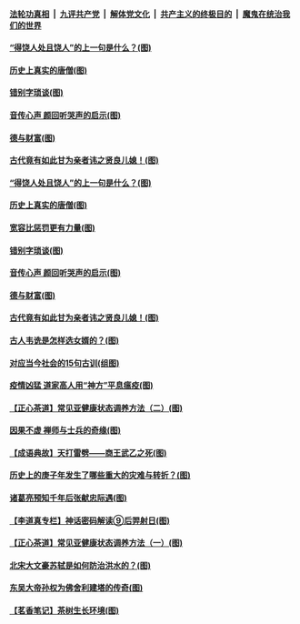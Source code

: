 

####  [法轮功真相](../../../../basic/blob/master/README.md?t=07030202) &nbsp;|&nbsp; [九评共产党](../../../../9ping.md/blob/master/README.md?t=07030202) &nbsp;|&nbsp; [解体党文化](../../../../jtdwh.md/blob/master/README.md?t=07030202)  &nbsp;|&nbsp; [共产主义的终极目的](../../../../gczydzjmd.md/blob/master/README.md?t=07030202) &nbsp;|&nbsp; [魔鬼在统治我们的世界](../../../../mgztzwmdsj.md/blob/master/README.md?t=07030202) 

#### [“得饶人处且饶人”的上一句是什么？(图)](../pages/p7/938333.md?t=07030202) 

#### [历史上真实的唐僧(图)](../pages/p7/938101.md?t=07030202) 

#### [错别字琐谈(图)](../pages/p7/938316.md?t=07030202) 

#### [音传心声 颜回听哭声的启示(图)](../pages/p7/938099.md?t=07030202) 

#### [德与财富(图)](../pages/p7/938218.md?t=07030202) 

#### [古代竟有如此甘为亲者讳之贤良儿媳！(图)](../pages/p7/938117.md?t=07030202) 

#### [“得饶人处且饶人”的上一句是什么？(图)](../pages/p7/938333.md?t=07030202) 

#### [历史上真实的唐僧(图)](../pages/p7/938101.md?t=07030202) 

#### [宽容比惩罚更有力量(图)](../pages/p7/938280.md?t=07030202) 

#### [错别字琐谈(图)](../pages/p7/938316.md?t=07030202) 

#### [音传心声 颜回听哭声的启示(图)](../pages/p7/938099.md?t=07030202) 

#### [德与财富(图)](../pages/p7/938218.md?t=07030202) 

#### [古代竟有如此甘为亲者讳之贤良儿媳！(图)](../pages/p7/938117.md?t=07030202) 

#### [古人韦诜是怎样选女婿的？(图)](../pages/p7/938100.md?t=07030202) 

#### [对应当今社会的15句古训(组图)](../pages/p7/938097.md?t=07030202) 

#### [疫情凶猛 道家高人用“神方”平息瘟疫(图)](../pages/p7/938004.md?t=07030202) 

#### [【正心茶道】常见亚健康状态调养方法（二）(图)](../pages/p7/937559.md?t=07030202) 

#### [因果不虚 禅师与士兵的奇缘(图)](../pages/p7/938092.md?t=07030202) 

#### [【成语典故】天打雷劈——商王武乙之死(图)](../pages/p7/937782.md?t=07030202) 

#### [历史上的庚子年发生了哪些重大的灾难与转折？(图)](../pages/p7/937991.md?t=07030202) 

#### [诸葛亮预知千年后张献忠际遇(图)](../pages/p7/937564.md?t=07030202) 

#### [【李道真专栏】神话密码解读⑨后羿射日(图)](../pages/p7/937560.md?t=07030202) 

#### [【正心茶道】常见亚健康状态调养方法（一）(图)](../pages/p7/937556.md?t=07030202) 

#### [北宋大文豪苏轼是如何防治洪水的？(图)](../pages/p7/937874.md?t=07030202) 

#### [东吴大帝孙权为佛舍利建塔的传奇(图)](../pages/p7/937764.md?t=07030202) 

#### [【茗香笔记】茶树生长环境(图)](../pages/p7/937562.md?t=07030202) 

